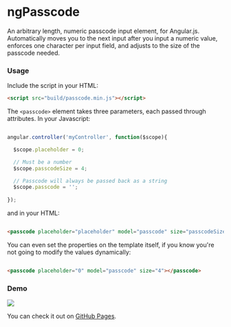 # ngPasscode
An arbitrary length, numeric passcode input element, for Angular.js. Automatically moves you to the next input after you input a numeric value, enforces one character per input field, and adjusts to the size of the passcode needed.

### Usage

Include the script in your HTML: 

```html
<script src="build/passcode.min.js"></script>
```


The `<passcode>` element takes three parameters, each passed through attributes. In your Javascript:

```javascript

angular.controller('myController', function($scope){

  $scope.placeholder = 0;

  // Must be a number
  $scope.passcodeSize = 4;

  // Passcode will always be passed back as a string
  $scope.passcode = '';
  
});
```

and in your HTML: 


```html

<passcode placeholder="placeholder" model="passcode" size="passcodeSize"></passcode>
```

You can even set the properties on the template itself, if you know you're not going to modify the values dynamically:


```html

<passcode placeholder="0" model="passcode" size="4"></passcode>
```

### Demo

![](http://i.imgur.com/tBnthdh.png)

You can check it out on [GitHub Pages](ryngonzalez.github.io/ngPasscode).
